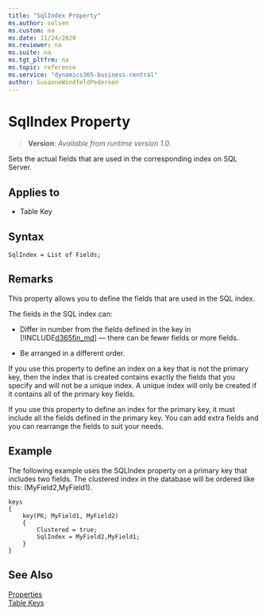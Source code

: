 ```yaml
---
title: "SqlIndex Property"
ms.author: solsen
ms.custom: na
ms.date: 11/24/2020
ms.reviewer: na
ms.suite: na
ms.tgt_pltfrm: na
ms.topic: reference
ms.service: "dynamics365-business-central"
author: SusanneWindfeldPedersen
---
```

[//]: # (START>DO_NOT_EDIT)
[//]: # (IMPORTANT:Do not edit any of the content between here and the END>DO_NOT_EDIT.)
[//]: # (Any modifications should be made in the .xml files in the ModernDev repo.)
# SqlIndex Property
> **Version**: _Available from runtime version 1.0._

Sets the actual fields that are used in the corresponding index on SQL Server.

## Applies to
-   Table Key


[//]: # (IMPORTANT: END>DO_NOT_EDIT)


## Syntax

```AL
SqlIndex = List of Fields;
```

## Remarks  

This property allows you to define the fields that are used in the SQL index.  
  
The fields in the SQL index can:  
  
- Differ in number from the fields defined in the key in [!INCLUDE[d365fin_md](../includes/d365fin_md.md)] — there can be fewer fields or more fields.  
  
- Be arranged in a different order.  
  
If you use this property to define an index on a key that is not the primary key, then the index that is created contains exactly the fields that you specify and will not be a unique index. A unique index will only be created if it contains all of the primary key fields.  
  
If you use this property to define an index for the primary key, it must include all the fields defined in the primary key. You can add extra fields and you can rearrange the fields to suit your needs.  

## Example

The following example uses the SQLIndex property on a primary key that includes two fields. The clustered index in the database will be ordered like this: (MyField2,MyField1).

```AL
keys
{
    key(PK; MyField1, MyField2) 
    {
        Clustered = true;
        SqlIndex = MyField2,MyField1;
    }
}
```

## See Also

[Properties](devenv-properties.md)  
[Table Keys](../devenv-table-keys.md)   